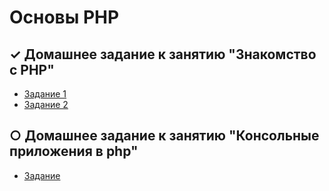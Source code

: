 # Основы PHP

## ✓ Домашнее задание к занятию "Знакомство с PHP" 
- [Задание 1](https://replit.com/@galinkavin/3-opriedielieniie-tipa-pieriemiennoi#index.php)
- [Задание 2](https://replit.com/@galinkavin/Osnovy-PHP)

## ○ Домашнее задание к занятию "Консольные приложения в php" 
- [Задание](https://github.com/Galinka-V/-PHP/blob/main/index.php)

